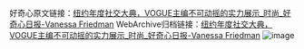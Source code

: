 好奇心原文链接：[纽约年度社交大典，VOGUE主编不可动摇的实力展示_时尚_好奇心日报-Vanessa Friedman](https://www.qdaily.com/articles/9198.html)
WebArchive归档链接：[纽约年度社交大典，VOGUE主编不可动摇的实力展示_时尚_好奇心日报-Vanessa Friedman](http://web.archive.org/web/20190623153922/https://www.qdaily.com/articles/9198.html)
![image](http://ww3.sinaimg.cn/large/007d5XDpgy1g3vevd0n2rj30u04817kw)